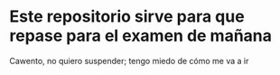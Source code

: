 # Este repositorio sirve para que repase para el examen de mañana

Cawento, no quiero suspender; tengo miedo de cómo me va a ir
